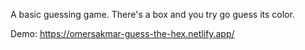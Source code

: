 A basic guessing game. There's a box and you try go guess its color.

Demo: https://omersakmar-guess-the-hex.netlify.app/
